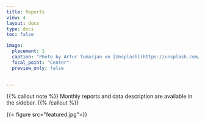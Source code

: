 ```yaml
---
title: Reports
view: 4
layout: docs
type: docs
toc: false

image:
  placement: 1
  caption: "Photo by Artur Tumasjan on [Unsplash](https://unsplash.com/s/photos/report-uk?utm_source=unsplash&utm_medium=referral&utm_content=creditCopyText)"
  focal_point: "Center"
  preview_only: false
 

---
```


{{% callout note %}}
Monthly reports and data description are available in the sidebar.
{{% /callout %}}



{{< figure src="featured.jpg">}}

